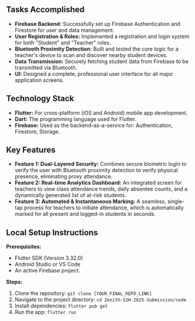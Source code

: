## Tasks Accomplished

- **Firebase Backend:** Successfully set up Firebase Authentication and Firestore for user and data management.
- **User Registration & Roles:** Implemented a registration and login system for both "Student" and "Teacher" roles.
- **Bluetooth Proximity Detection:** Built and tested the core logic for a teacher's device to scan and discover nearby student devices.
- **Data Transmission:** Securely fetching student data from Firebase to be transmitted via Bluetooth.
- **UI:** Designed a complete, professional user interface for all major application screens.

## Technology Stack

- **Flutter:** For cross-platform (iOS and Android) mobile app development.
- **Dart:** The programming language used for Flutter.
- **Firebase:** Used as the backend-as-a-service for: Authentication, Firestore, Storage.
    

## Key Features

- **Feature 1: Dual-Layered Security:** Combines secure biometric login to verify the user with Bluetooth proximity detection to verify physical presence, eliminating proxy attendance.
- **Feature 2: Real-time Analytics Dashboard:** An integrated screen for teachers to view class attendance trends, daily absentee counts, and a dynamically generated list of at-risk students.
- **Feature 3: Automated & Instantaneous Marking:** A seamless, single-tap process for teachers to initiate attendance, which is automatically marked for all present and logged-in students in seconds.

## Local Setup Instructions

**Prerequisites:**
- Flutter SDK (Version 3.32.0)
- Android Studio or VS Code
- An active Firebase project.

**Steps:**
1. Clone the repository:
   `git clone [YOUR_FINAL_REPO_LINK]`
2. Navigate to the project directory:
   `cd Zenith-SIH-2025-Submission/code`
3. Install dependencies:
   `flutter pub get`
4. Run the app:
   `flutter run`
